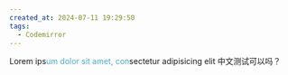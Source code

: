 ```yaml
---
created_at: 2024-07-11 19:29:50
tags:
  - Codemirror
---
```

Lorem ips<font color="#4bacc6">um dolor sit amet, con</font>sectetur adipisicing elit 中文测试可以吗？